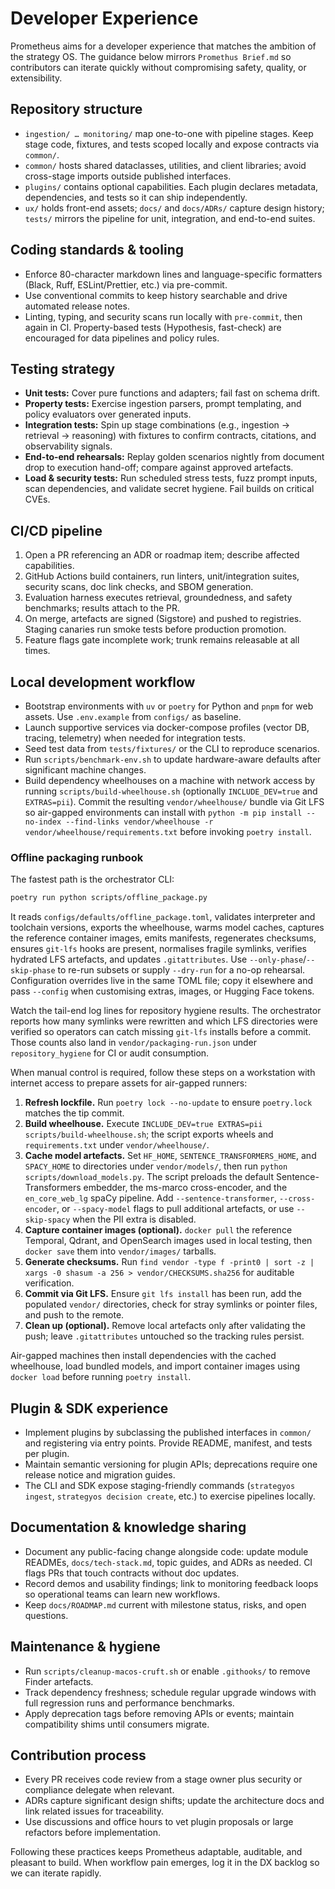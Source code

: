 # Developer Experience

Prometheus aims for a developer experience that matches the ambition of the
strategy OS. The guidance below mirrors `Promethus Brief.md` so contributors can
iterate quickly without compromising safety, quality, or extensibility.

## Repository structure

- `ingestion/ … monitoring/` map one-to-one with pipeline stages. Keep stage
  code, fixtures, and tests scoped locally and expose contracts via `common/`.
- `common/` hosts shared dataclasses, utilities, and client libraries; avoid
  cross-stage imports outside published interfaces.
- `plugins/` contains optional capabilities. Each plugin declares metadata,
  dependencies, and tests so it can ship independently.
- `ux/` holds front-end assets; `docs/` and `docs/ADRs/` capture design history;
  `tests/` mirrors the pipeline for unit, integration, and end-to-end suites.

## Coding standards & tooling

- Enforce 80-character markdown lines and language-specific formatters (Black,
  Ruff, ESLint/Prettier, etc.) via pre-commit.
- Use conventional commits to keep history searchable and drive automated
  release notes.
- Linting, typing, and security scans run locally with `pre-commit`, then again
  in CI. Property-based tests (Hypothesis, fast-check) are encouraged for data
  pipelines and policy rules.

## Testing strategy

- **Unit tests:** Cover pure functions and adapters; fail fast on schema drift.
- **Property tests:** Exercise ingestion parsers, prompt templating, and policy
  evaluators over generated inputs.
- **Integration tests:** Spin up stage combinations (e.g., ingestion → retrieval
  → reasoning) with fixtures to confirm contracts, citations, and observability
  signals.
- **End-to-end rehearsals:** Replay golden scenarios nightly from document drop
  to execution hand-off; compare against approved artefacts.
- **Load & security tests:** Run scheduled stress tests, fuzz prompt inputs,
  scan dependencies, and validate secret hygiene. Fail builds on critical CVEs.

## CI/CD pipeline

1. Open a PR referencing an ADR or roadmap item; describe affected capabilities.
2. GitHub Actions build containers, run linters, unit/integration suites,
   security scans, doc link checks, and SBOM generation.
3. Evaluation harness executes retrieval, groundedness, and safety benchmarks;
   results attach to the PR.
4. On merge, artefacts are signed (Sigstore) and pushed to registries. Staging
   canaries run smoke tests before production promotion.
5. Feature flags gate incomplete work; trunk remains releasable at all times.

## Local development workflow

- Bootstrap environments with `uv` or `poetry` for Python and `pnpm` for web
  assets. Use `.env.example` from `configs/` as baseline.
- Launch supportive services via docker-compose profiles (vector DB, tracing,
  telemetry) when needed for integration tests.
- Seed test data from `tests/fixtures/` or the CLI to reproduce scenarios.
- Run `scripts/benchmark-env.sh` to update hardware-aware defaults after
  significant machine changes.
- Build dependency wheelhouses on a machine with network access by running
  `scripts/build-wheelhouse.sh` (optionally `INCLUDE_DEV=true` and
  `EXTRAS=pii`). Commit the resulting `vendor/wheelhouse/` bundle via Git LFS
  so air-gapped environments can install with
  `python -m pip install --no-index --find-links vendor/wheelhouse -r
  vendor/wheelhouse/requirements.txt` before invoking `poetry install`.

### Offline packaging runbook

The fastest path is the orchestrator CLI:

```bash
poetry run python scripts/offline_package.py
```

It reads `configs/defaults/offline_package.toml`, validates interpreter and
toolchain versions, exports the wheelhouse, warms model caches, captures the
reference container images, emits manifests, regenerates checksums, ensures
`git-lfs` hooks are present, normalises fragile symlinks, verifies hydrated LFS
artefacts, and updates `.gitattributes`. Use `--only-phase`/`--skip-phase` to
re-run subsets or supply `--dry-run` for a no-op rehearsal. Configuration
overrides live in the same TOML file; copy it elsewhere and pass `--config`
when customising extras, images, or Hugging Face tokens.

Watch the tail-end log lines for repository hygiene results. The orchestrator
reports how many symlinks were rewritten and which LFS directories were
verified so operators can catch missing `git-lfs` installs before a commit.
Those counts also land in `vendor/packaging-run.json` under
`repository_hygiene` for CI or audit consumption.

When manual control is required, follow these steps on a workstation with
internet access to prepare assets for air-gapped runners:

1. **Refresh lockfile.** Run `poetry lock --no-update` to ensure
  `poetry.lock` matches the tip commit.
2. **Build wheelhouse.** Execute `INCLUDE_DEV=true EXTRAS=pii
  scripts/build-wheelhouse.sh`; the script exports wheels and
  `requirements.txt` under `vendor/wheelhouse/`.
3. **Cache model artefacts.** Set `HF_HOME`, `SENTENCE_TRANSFORMERS_HOME`, and
  `SPACY_HOME` to directories under `vendor/models/`, then run
  `python scripts/download_models.py`. The script preloads the default
  Sentence-Transformers embedder, the ms-marco cross-encoder,
  and the `en_core_web_lg` spaCy pipeline. Add `--sentence-transformer`,
  `--cross-encoder`, or `--spacy-model` flags to pull additional artefacts,
  or use `--skip-spacy` when the PII extra is disabled.
4. **Capture container images (optional).** `docker pull` the reference
  Temporal, Qdrant, and OpenSearch images used in local testing, then `docker
  save` them into `vendor/images/` tarballs.
5. **Generate checksums.** Run `find vendor -type f -print0 | sort -z | xargs
  -0 shasum -a 256 > vendor/CHECKSUMS.sha256` for auditable verification.
6. **Commit via Git LFS.** Ensure `git lfs install` has been run, add the
  populated `vendor/` directories, check for stray symlinks or pointer files,
  and push to the remote.
7. **Clean up (optional).** Remove local artefacts only after validating the
  push; leave `.gitattributes` untouched so the tracking rules persist.

Air-gapped machines then install dependencies with the cached wheelhouse, load
bundled models, and import container images using `docker load` before running
`poetry install`.

## Plugin & SDK experience

- Implement plugins by subclassing the published interfaces in `common/` and
  registering via entry points. Provide README, manifest, and tests per plugin.
- Maintain semantic versioning for plugin APIs; deprecations require one release
  notice and migration guides.
- The CLI and SDK expose staging-friendly commands (`strategyos ingest`,
  `strategyos decision create`, etc.) to exercise pipelines locally.

## Documentation & knowledge sharing

- Document any public-facing change alongside code: update module READMEs,
  `docs/tech-stack.md`, topic guides, and ADRs as needed. CI flags PRs that
  touch contracts without doc updates.
- Record demos and usability findings; link to monitoring feedback loops so
  operational teams can learn new workflows.
- Keep `docs/ROADMAP.md` current with milestone status, risks, and open
  questions.

## Maintenance & hygiene

- Run `scripts/cleanup-macos-cruft.sh` or enable `.githooks/` to remove Finder
  artefacts.
- Track dependency freshness; schedule regular upgrade windows with full
  regression runs and performance benchmarks.
- Apply deprecation tags before removing APIs or events; maintain compatibility
  shims until consumers migrate.

## Contribution process

- Every PR receives code review from a stage owner plus security or compliance
  delegate when relevant.
- ADRs capture significant design shifts; update the architecture docs and link
  related issues for traceability.
- Use discussions and office hours to vet plugin proposals or large refactors
  before implementation.

Following these practices keeps Prometheus adaptable, auditable, and pleasant to
build. When workflow pain emerges, log it in the DX backlog so we can iterate
rapidly.
